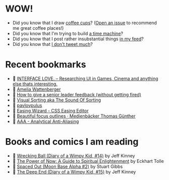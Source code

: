 # WOW!

- Did you know that I draw [coffee cups](https://papercups.mamuso.net/)? ([Open an issue](https://github.com/mamuso/papercups/issues) to recommend me great coffee places!)
- Did you know that I'm trying to build [a time machine](https://github.com/mamuso/fluxcapacitor)?
- Did you know that I post rather insubstantial things [in my feed](https://feed.mamuso.net/)?
- Did you know that [I don't tweet much](https://twitter.com/mamuso)?

# Recent bookmarks

- 👀 [INTERFACE LOVE. – Researching UI in Games, Cinema and anything else thats interesting.](https://ilikeinterfaces.com/)
- 👀 [Amelia Wattenberger](https://wattenberger.com/thoughts/fish-eye)
- 👀 [How to give a senior leader feedback (without getting fired)](https://newsletter.weskao.com/p/how-to-give-a-senior-leader-feedback-without-getting-fired)
- 👀 [Visual Sorting aka The Sound Of Sorting](https://mszula.github.io/visual-sorting/)
- 👀 [pavlovpulus](https://pavlovpulus.com/)
- 👀 [Easing Wizard - CSS Easing Editor](https://easingwizard.com/)
- 👀 [Beautiful focus outlines · Medienbäcker Thomas Günther](https://medienbaecker.com/articles/focus-outlines)
- 👀 [AAA - Analytical Anti-Aliasing](https://blog.frost.kiwi/analytical-anti-aliasing/)


# Books and comics I am reading

- 📘 [Wrecking Ball (Diary of a Wimpy Kid, #14)](https://www.goodreads.com/book/show/44091234) by Jeff Kinney
- 📘 [The Power of Now: A Guide to Spiritual Enlightenment](https://www.goodreads.com/book/show/6512869) by Eckhart Tolle
- 📘 [Spaced Out (Moon Base Alpha #2)](https://www.goodreads.com/book/show/26022750) by Stuart Gibbs
- 📘 [The Deep End (Diary of a Wimpy Kid, #15)](https://www.goodreads.com/book/show/51468119) by Jeff Kinney

